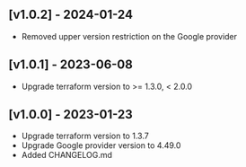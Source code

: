 ## [v1.0.2] - 2024-01-24

- Removed upper version restriction on the Google provider

## [v1.0.1] - 2023-06-08

- Upgrade terraform version to >= 1.3.0, < 2.0.0

## [v1.0.0] - 2023-01-23

- Upgrade terraform version to 1.3.7
- Upgrade Google provider version to 4.49.0
- Added CHANGELOG.md
